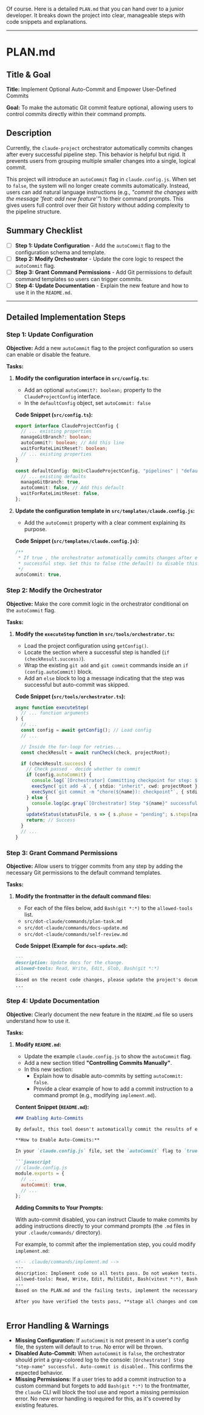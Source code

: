 Of course. Here is a detailed `PLAN.md` that you can hand over to a junior developer. It breaks down the project into clear, manageable steps with code snippets and explanations.

---

# PLAN.md

## Title & Goal

**Title:** Implement Optional Auto-Commit and Empower User-Defined Commits

**Goal:** To make the automatic Git commit feature optional, allowing users to control commits directly within their command prompts.

## Description

Currently, the `claude-project` orchestrator automatically commits changes after every successful pipeline step. This behavior is helpful but rigid. It prevents users from grouping multiple smaller changes into a single, logical commit.

This project will introduce an `autoCommit` flag in `claude.config.js`. When set to `false`, the system will no longer create commits automatically. Instead, users can add natural language instructions (e.g., *"commit the changes with the message 'feat: add new feature'"*) to their command prompts. This gives users full control over their Git history without adding complexity to the pipeline structure.

## Summary Checklist

- [ ] **Step 1: Update Configuration** - Add the `autoCommit` flag to the configuration schema and template.
- [ ] **Step 2: Modify Orchestrator** - Update the core logic to respect the `autoCommit` flag.
- [ ] **Step 3: Grant Command Permissions** - Add Git permissions to default command templates so users can trigger commits.
- [ ] **Step 4: Update Documentation** - Explain the new feature and how to use it in the `README.md`.

---

## Detailed Implementation Steps

### Step 1: Update Configuration

**Objective:** Add a new `autoCommit` flag to the project configuration so users can enable or disable the feature.

**Tasks:**

1.  **Modify the configuration interface in `src/config.ts`:**
    *   Add an optional `autoCommit?: boolean;` property to the `ClaudeProjectConfig` interface.
    *   In the `defaultConfig` object, set `autoCommit: false` 

    **Code Snippet (`src/config.ts`):**
    ```typescript
    export interface ClaudeProjectConfig {
      // ... existing properties
      manageGitBranch?: boolean;
      autoCommit?: boolean; // Add this line
      waitForRateLimitReset?: boolean;
      // ... existing properties
    }

    const defaultConfig: Omit<ClaudeProjectConfig, "pipelines" | "defaultPipeline" | "pipeline"> = {
      // ... existing defaults
      manageGitBranch: true,
      autoCommit: false, // Add this default
      waitForRateLimitReset: false,
    };
    ```

2.  **Update the configuration template in `src/templates/claude.config.js`:**
    *   Add the `autoCommit` property with a clear comment explaining its purpose.

    **Code Snippet (`src/templates/claude.config.js`):**
    ```javascript
    /**
     * If true , the orchestrator automatically commits changes after each
     * successful step. Set this to false (the default) to disable this behavior.
     */
    autoCommit: true,
    ```

### Step 2: Modify the Orchestrator

**Objective:** Make the core commit logic in the orchestrator conditional on the `autoCommit` flag.

**Tasks:**

1.  **Modify the `executeStep` function in `src/tools/orchestrator.ts`:**
    *   Load the project configuration using `getConfig()`.
    *   Locate the section where a successful step is handled (`if (checkResult.success)`).
    *   Wrap the existing `git add` and `git commit` commands inside an `if (config.autoCommit)` block.
    *   Add an `else` block to log a message indicating that the step was successful but auto-commit was skipped.

    **Code Snippet (`src/tools/orchestrator.ts`):**
    ```typescript
    async function executeStep(
      // ... function arguments
    ) {
      // ...
      const config = await getConfig(); // Load config
      // ...

      // Inside the for-loop for retries...
      const checkResult = await runCheck(check, projectRoot);

      if (checkResult.success) {
        // Check passed - decide whether to commit
        if (config.autoCommit) {
          console.log(`[Orchestrator] Committing checkpoint for step: ${name}`);
          execSync(`git add -A`, { stdio: "inherit", cwd: projectRoot });
          execSync(`git commit -m "chore(${name}): checkpoint"`, { stdio: "inherit", cwd: projectRoot });
        } else {
          console.log(pc.gray(`[Orchestrator] Step "${name}" successful. Auto-commit is disabled.`));
        }
        updateStatus(statusFile, s => { s.phase = "pending"; s.steps[name] = "done"; });
        return; // Success
      }
      // ...
    }
    ```

### Step 3: Grant Command Permissions

**Objective:** Allow users to trigger commits from any step by adding the necessary Git permissions to the default command templates.

**Tasks:**

1.  **Modify the frontmatter in the default command files:**
    *   For each of the files below, add `Bash(git *:*)` to the `allowed-tools` list.
    *   `src/dot-claude/commands/plan-task.md`
    *   `src/dot-claude/commands/docs-update.md`
    *   `src/dot-claude/commands/self-review.md`

    **Code Snippet (Example for `docs-update.md`):**
    ```markdown
    ---
    description: Update docs for the change.
    allowed-tools: Read, Write, Edit, Glob, Bash(git *:*)
    ---
    Based on the recent code changes, please update the project's documentation.
    ...
    ```

### Step 4: Update Documentation

**Objective:** Clearly document the new feature in the `README.md` file so users understand how to use it.

**Tasks:**

1.  **Modify `README.md`:**
    *   Update the example `claude.config.js` to show the `autoCommit` flag.
    *   Add a new section titled **"Controlling Commits Manually"**.
    *   In this new section:
        *   Explain how to disable auto-commits by setting `autoCommit: false`.
        *   Provide a clear example of how to add a commit instruction to a command prompt (e.g., modifying `implement.md`).

    **Content Snippet (`README.md`):**
    ```markdown
    ### Enabling Auto-Commits

    By default, this tool doesn't automatically commit the results of each successful pipeline step to allow for manual control. However, you can enable the auto-commit feature.

    **How to Enable Auto-Commits:**

    In your `claude.config.js` file, set the `autoCommit` flag to `true`:

    ```javascript
    // claude.config.js
    module.exports = {
      // ...
      autoCommit: true,
      // ...
    };
    ```

    **Adding Commits to Your Prompts:**

    With auto-commit disabled, you can instruct Claude to make commits by adding instructions directly to your command prompts (the `.md` files in your `.claude/commands/` directory).

    For example, to commit after the implementation step, you could modify `implement.md`:

    ```markdown
    <!-- .claude/commands/implement.md -->
    ---
    description: Implement code so all tests pass. Do not weaken tests.
    allowed-tools: Read, Write, Edit, MultiEdit, Bash(vitest *:*), Bash(npm *:*)
    ---
    Based on the PLAN.md and the failing tests, implement the necessary code in the `src/` directory to make all tests pass.

    After you have verified the tests pass, **stage all changes and commit them with the message "feat: implement new math utility".**
    ```
    ```

## Error Handling & Warnings

*   **Missing Configuration:** If `autoCommit` is not present in a user's config file, the system will default to `true`. No error will be thrown.
*   **Disabled Auto-Commit:** When `autoCommit` is `false`, the orchestrator should print a gray-colored log to the console: `[Orchestrator] Step "step-name" successful. Auto-commit is disabled.`. This confirms the expected behavior.
*   **Missing Permissions:** If a user tries to add a commit instruction to a custom command but forgets to add `Bash(git *:*)` to the frontmatter, the `claude` CLI will block the tool use and report a missing permission error. No new error handling is required for this, as it's covered by existing features.